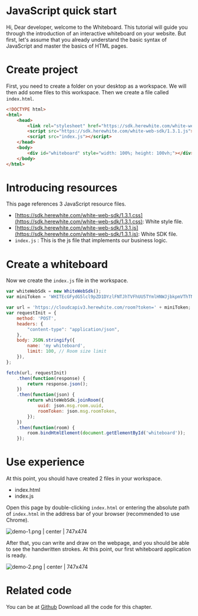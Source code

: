 # JavaScript quick start

Hi, Dear developer, welcome to the Whiteboard. This tutorial will guide you through the introduction of an interactive whiteboard on your website. But first, let's assume that you already understand the basic syntax of JavaScript and master the basics of HTML pages.



# Create project

First, you need to create a folder on your desktop as a workspace. We will then add some files to this workspace. Then we create a file called `index.html`.

```html
<!DOCTYPE html>
<html>
    <head>
        <link rel="stylesheet" href="https://sdk.herewhite.com/white-web-sdk/1.3.1.css">
        <script src="https://sdk.herewhite.com/white-web-sdk/1.3.1.js"></script>
        <script src="index.js"></script>
    </head>
    <body>
        <div id="whiteboard" style="width: 100%; height: 100vh;"></div>
    </body>
</html>
```

# Introducing resources

This page references 3 JavaScript resource files.

* [https://sdk.herewhite.com/white-web-sdk/1.3.1.css](https://sdk.herewhite.com/white-web-sdk/1.3.1.css): White style file.
* [https://sdk.herewhite.com/white-web-sdk/1.3.1.js](https://sdk.herewhite.com/white-web-sdk/1.3.1.js): White SDK file.
* `index.js` : This is the js file that implements our business logic.

# Create a whiteboard

Now we create the `index.js` file in the workspace.

```javascript
var whiteWebSdk = new WhiteWebSdk();
var miniToken = 'WHITEcGFydG5lcl9pZD1DYzlFNTJhTVFhUU5TYmlHNWJjbkpmVThTNGlNVXlJVUNwdFAmc2lnPTE3Y2ZiYzg0ZGM5N2FkNDAxZmY1MTM0ODMxYTdhZTE2ZGQ3MTdmZjI6YWRtaW5JZD00JnJvbGU9bWluaSZleHBpcmVfdGltZT0xNTY2MDQwNjk4JmFrPUNjOUU1MmFNUWFRTlNiaUc1YmNuSmZVOFM0aU1VeUlVQ3B0UCZjcmVhdGVfdGltZT0xNTM0NDgzNzQ2Jm5vbmNlPTE1MzQ0ODM3NDYzMzYwMA';

var url = 'https://cloudcapiv3.herewhite.com/room?token=' + miniToken;
var requestInit = {
    method: 'POST',
    headers: {
        "content-type": "application/json",
    },
    body: JSON.stringify({
        name: 'my whiteboard',
        limit: 100, // Room size limit
    }),
};

fetch(url, requestInit)
    .then(function(response) {
        return response.json();
    })
    .then(function(json) {
        return whiteWebSdk.joinRoom({
            uuid: json.msg.room.uuid,
            roomToken: json.msg.roomToken,
        });
    })
    .then(function(room) {
        room.bindHtmlElement(document.getElementById('whiteboard'));
    });
```

# Use experience

At this point, you should have created 2 files in your workspace.

* index.html
* index.js

Open this page by double-clicking `index.html` or entering the absolute path of `index.html` in the address bar of your browser (recommended to use Chrome).


![demo-1.png | center | 747x474](https://cdn.nlark.com/yuque/0/2018/png/103701/1534488195953-bff8dedb-4acb-4451-b9d8-7820b895b449.png "")

After that, you can write and draw on the webpage, and you should be able to see the handwritten strokes. At this point, our first whiteboard application is ready.


![demo-2.png | center | 747x474](https://cdn.nlark.com/yuque/0/2018/png/103701/1534488267047-bc949158-3c4d-4b7d-9ba0-f4c6f210b5e3.png "")


# Related code

You can be at [Github](https://github.com/duty-os/white-demo-web/tree/master/quickStart) Download all the code for this chapter.

